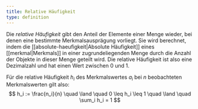 ```yaml
---
title: Relative Häufigkeit
type: definition
---
```


Die *relative Häufigkeit* gibt den Anteil der Elemente einer Menge wieder, bei denen eine bestimmte Merkmalsausprägung vorliegt.
Sie wird berechnet, indem die [[absolute-haeufigkeit|Absolute Häufigkeit]] eines [[merkmal|Merkmals]] in einer zugrundeliegenden Menge durch die Anzahl der Objekte in dieser Menge geteilt wird.
Die relative Häufigkeit ist also eine Dezimalzahl und hat einen Wert zwischen 0 und 1.

Für die relative Häufigkeit $h_i$ des Merkmalswertes $a_i$ bei $n$ beobachteten Merkmalswerten gilt also:
$$
	h_i := \frac{n_i}{n} \quad \land \quad 0 \leq h_i \leq 1 \quad \land \quad \sum_i h_i = 1
$$